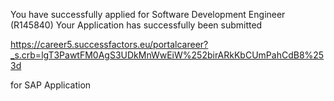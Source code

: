 You have successfully applied for Software Development Engineer (R145840) Your Application has successfully been submitted

https://career5.successfactors.eu/portalcareer?_s.crb=lgT3PawtFM0AgS3UDkMnWwEiW%252birARkKbCUmPahCdB8%253d

for SAP Application
